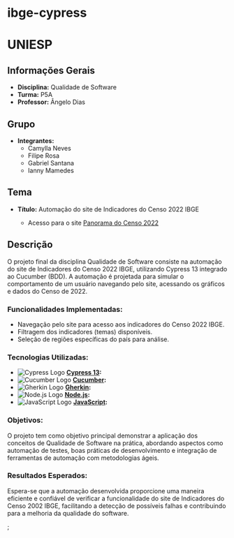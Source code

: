 # ibge-cypress

# UNIESP

## Informações Gerais
- **Disciplina:** Qualidade de Software
- **Turma:** P5A
- **Professor:** Ângelo Dias

## Grupo
- **Integrantes:** 
  - Camylla Neves
  - Filipe Rosa
  - Gabriel Santana
  - Ianny Mamedes

## Tema
- **Título:** Automação do site de Indicadores do Censo 2022 IBGE

  - Acesso para o site [Panorama do Censo 2022](https://censo2022.ibge.gov.br/panorama/indicadores.html?localidade=BR&tema=5)

## Descrição
O projeto final da disciplina Qualidade de Software consiste na automação do site de Indicadores do Censo 2022 IBGE, utilizando Cypress 13 integrado ao Cucumber (BDD). A automação é projetada para simular o comportamento de um usuário navegando pelo site, acessando os gráficos e dados do Censo de 2022. 

### Funcionalidades Implementadas:
- Navegação pelo site para acesso aos indicadores do Censo 2022 IBGE.
- Filtragem dos indicadores (temas) disponíveis.
- Seleção de regiões específicas do país para análise.

### Tecnologias Utilizadas:
- ![Cypress Logo](https://camo.githubusercontent.com/4c78ce2c1562929ff9beff7224b18b95d1d5ff780ff247ac242362c4c0e66337/68747470733a2f2f7777772e637970726573732e696f2f69636f6e732f69636f6e2d39367839362e706e67) **[Cypress 13](https://www.cypress.io):**
- ![Cucumber Logo](https://camo.githubusercontent.com/0bdb76d12f2f0f36a76297a3f5c626e16a77527f0ad1da7d4a4d5719fd0baba6/68747470733a2f2f637563756d6265722e696f2f696d616765732f637563756d6265722d6c6f676f2e737667) **[Cucumber](https://cucumber.io):** 
- ![Gherkin Logo](https://camo.githubusercontent.com/9d9b9b9424c5b8e2f55d15003347af364b3f2f43dff344f62f87f15d35dc0b38/68747470733a2f2f637563756d6265722e696f2f696d616765732f746f6f6c732d676865726b696e2e737667) **[Gherkin](https://cucumber.io/docs/gherkin/):** 
- ![Node.js Logo](https://camo.githubusercontent.com/29edc07634849dfd1a2a3a311638fd40719c6b1e2f60d8a18d655ddc2e1db586/68747470733a2f2f6e6f64656a732e6f72672f696d616765732f6e6f64656a732d6c6f676f2e737667) **[Node.js](https://nodejs.org):** 
- ![JavaScript Logo](https://camo.githubusercontent.com/9391a9b4aab34eae3f8dbea151c678af1c80a4e8fd05b4d010b9f3302ce7937d/68747470733a2f2f74657374696e672d6a732e636f6d2f696d672f6a732d6c6f676f2e737667) **[JavaScript](https://developer.mozilla.org/en-US/docs/Web/JavaScript):**

### Objetivos:
O projeto tem como objetivo principal demonstrar a aplicação dos conceitos de Qualidade de Software na prática, abordando aspectos como automação de testes, boas práticas de desenvolvimento e integração de ferramentas de automação com metodologias ágeis.

### Resultados Esperados:
Espera-se que a automação desenvolvida proporcione uma maneira eficiente e confiável de verificar a funcionalidade do site de Indicadores do Censo 2002 IBGE, facilitando a detecção de possíveis falhas e contribuindo para a melhoria da qualidade do software.

;


